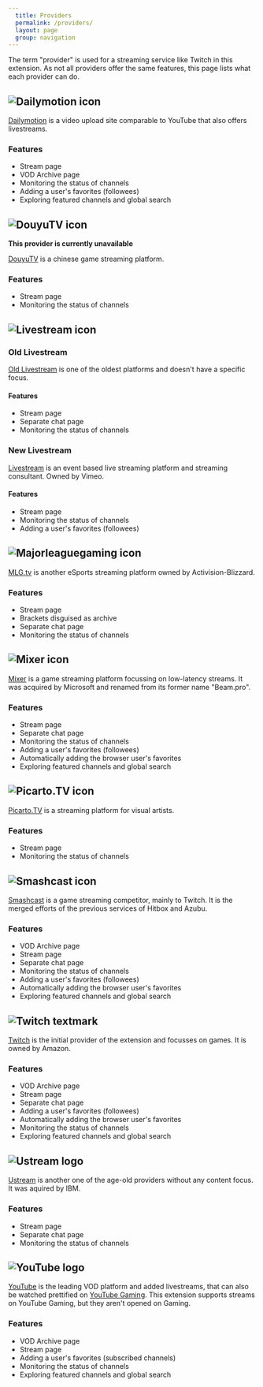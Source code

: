 ```yaml
---
  title: Providers
  permalink: /providers/
  layout: page
  group: navigation
---
```

The term "provider" is used for a streaming service like Twitch in this extension. As not all providers offer the same features, this page lists what each provider can do.

![Dailymotion icon](/img/dailymotion.png)
------
[Dailymotion](https://www.dailymotion.com) is a video upload site comparable to YouTube that also offers livestreams.

### Features
 - Stream page
 - VOD Archive page
 - Monitoring the status of channels
 - Adding a user's favorites (followees)
 - Exploring featured channels and global search

![DouyuTV icon](/img/douyutv.png)
------
**This provider is currently unavailable**

[DouyuTV](http://douyutv.com) is a chinese game streaming platform.

### Features
 - Stream page
 - Monitoring the status of channels

![Livestream icon](/img/livestream-logo.png)
----------

### Old Livestream
[Old Livestream](http://original.livestream.com) is one of the oldest platforms and doesn't have a specific focus.

#### Features

 - Stream page
 - Separate chat page
 - Monitoring the status of channels

### New Livestream
[Livestream](http://livestream.com) is an event based live streaming platform and
streaming consultant. Owned by Vimeo.

#### Features

 - Stream page
 - Monitoring the status of channels
 - Adding a user's favorites (followees)

![Majorleaguegaming icon](/img/mlg-logo.png)
------
[MLG.tv](http://tv.majorleaguegaming.com) is another eSports streaming platform owned by Activision-Blizzard.

### Features

 - Stream page
 - Brackets disguised as archive
 - Separate chat page
 - Monitoring the status of channels

![Mixer icon](/img/MixerLogo_Light.svg)
------
[Mixer](https://mixer.com) is a game streaming platform focussing on low-latency streams. It was acquired by Microsoft and renamed from its former name "Beam.pro".

### Features

 - Stream page
 - Separate chat page
 - Monitoring the status of channels
 - Adding a user's favorites (followees)
 - Automatically adding the browser user's favorites
 - Exploring featured channels and global search

![Picarto.TV icon](/img/picarto.png)
------
[Picarto.TV](http://picarto.tv) is a streaming platform for visual artists.

### Features

 - Stream page
 - Monitoring the status of channels

![Smashcast icon](/img/Smashcast-Logo.png)
------

[Smashcast](https://smashcast.tv) is a game streaming competitor, mainly to Twitch. It is the merged efforts of the previous services of Hitbox and Azubu.

### Features

 - VOD Archive page
 - Stream page
 - Separate chat page
 - Monitoring the status of channels
 - Adding a user's favorites (followees)
 - Automatically adding the browser user's favorites
 - Exploring featured channels and global search

![Twitch textmark](/img/twitch-icon.png)
------
[Twitch](https://twitch.tv) is the initial provider of the extension and focusses on games. It is owned by Amazon.

### Features

 - VOD Archive page
 - Stream page
 - Separate chat page
 - Adding a user's favorites (followees)
 - Automatically adding the browser user's favorites
 - Monitoring the status of channels
 - Exploring featured channels and global search

![Ustream logo](/img/ustream.png)
-------
[Ustream](http://ustream.tv) is another one of the age-old providers without any content focus. It was aquired by IBM.

### Features

 - Stream page
 - Separate chat page
 - Monitoring the status of channels

![YouTube logo](/img/YouTube-logo-full_color.png)
-------
[YouTube](https://youtube.com) is the leading VOD platform and added livestreams, that can also be watched prettified on [YouTube Gaming](https://gaming.youtube.com). This extension supports streams on YouTube Gaming, but they aren't opened on Gaming.

### Features

 - VOD Archive page
 - Stream page
 - Adding a user's favorites (subscribed channels)
 - Monitoring the status of channels
 - Exploring featured channels and global search
